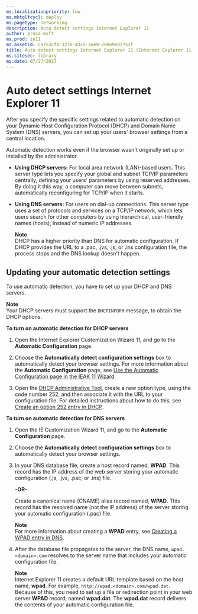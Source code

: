 ```yaml
---
ms.localizationpriority: low
ms.mktglfcycl: deploy
ms.pagetype: networking
description: Auto detect settings Internet Explorer 11
author: eross-msft
ms.prod: ie11
ms.assetid: c6753cf4-3276-43c5-aae9-200e9e82753f
title: Auto detect settings Internet Explorer 11 (Internet Explorer 11 for IT Pros)
ms.sitesec: library
ms.date: 07/27/2017
---
```



# Auto detect settings Internet Explorer 11
After you specify the specific settings related to automatic detection on your Dynamic Host Configuration Protocol (DHCP) and Domain Name System (DNS) servers, you can set up your users' browser settings from a central location.

Automatic detection works even if the browser wasn't originally set up or installed by the administrator.

-   **Using DHCP servers:** For local area network (LAN)-based users. This server type lets you specify your global and subnet TCP/IP parameters centrally, defining your users' parameters by using reserved addresses. By doing it this way, a computer can move between subnets, automatically reconfiguring for TCP/IP when it starts.

-   **Using DNS servers:** For users on dial-up connections. This server type uses a set of protocols and services on a TCP/IP network, which lets users search for other computers by using hierarchical, user-friendly names (hosts), instead of numeric IP addresses.<p>**Note**<br>DHCP has a higher priority than DNS for automatic configuration. If DHCP provides the URL to a .pac, .jvs, .js, or .ins configuration file, the process stops and the DNS lookup doesn't happen.

## Updating your automatic detection settings
To use automatic detection, you have to set up your DHCP and DNS servers.<p>**Note**<br>Your DHCP servers must support the `DHCPINFORM` message, to obtain the DHCP options.

 **To turn on automatic detection for DHCP servers**

1.  Open the Internet Explorer Customization Wizard 11, and go to the **Automatic Configuration** page.

2.  Choose the **Automatically detect configuration settings** box to automatically detect your browser settings. For more information about the **Automatic Configuration** page, see [Use the Automatic Configuration page in the IEAK 11 Wizard](../ie11-ieak/auto-config-ieak11-wizard.md).

3.  Open the [DHCP Administrative Tool](https://go.microsoft.com/fwlink/p/?LinkId=302212), create a new option type, using the code number 252, and then associate it with the URL to your configuration file. For detailed instructions about how to do this, see [Create an option 252 entry in DHCP](https://go.microsoft.com/fwlink/p/?LinkId=294649).

 **To turn on automatic detection for DNS servers**

1.  Open the IE Customization Wizard 11, and go to the **Automatic Configuration** page.

2.  Choose the **Automatically detect configuration settings** box to automatically detect your browser settings.

3.  In your DNS database file, create a host record named, **WPAD**. This record has the IP address of the web server storing your automatic configuration (.js, .jvs, .pac, or .ins) file.<p>**-OR-**<p>Create a canonical name (CNAME) alias record named, **WPAD**. This record has the resolved name (not the IP address) of the server storing your automatic configuration (.pac) file.<p>**Note**<br>For more information about creating a **WPAD** entry, see [Creating a WPAD entry in DNS](https://go.microsoft.com/fwlink/p/?LinkId=294651). 

4.  After the database file propagates to the server, the DNS name, `wpad.<domain>.com` resolves to the server name that includes your automatic configuration file.<p>**Note**<br>Internet Explorer 11 creates a default URL template based on the host name, **wpad**. For example, `http://wpad.<domain>.com/wpad.dat`. Because of this, you need to set up a file or redirection point in your web server **WPAD** record, named **wpad.dat**. The **wpad.dat** record delivers the contents of your automatic configuration file.

     

 

 



